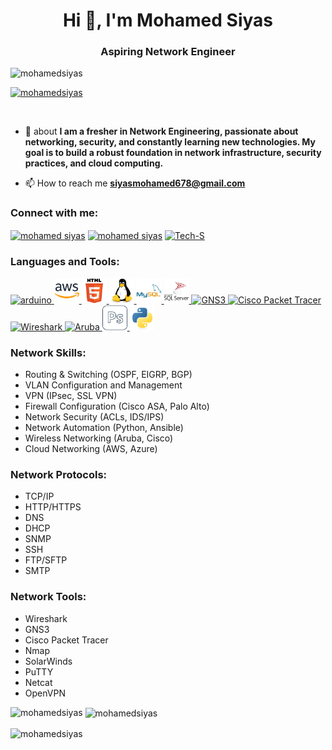<h1 align="center">Hi 👋, I'm Mohamed Siyas</h1>
<h3 align="center">Aspiring Network Engineer</h3>

<p align="left"> <img src="https://komarev.com/ghpvc/?username=mohamedsiyas&label=Profile%20views&color=0e75b6&style=flat" alt="mohamedsiyas" /> </p>

<p align="left"> <a href="https://github.com/ryo-ma/github-profile-trophy"><img src="https://github-profile-trophy.vercel.app/?username=mohamedsiyas" alt="mohamedsiyas" /></a> </p>

<p align="left"> <a href="https://twitter.com/" target="blank"><img src="https://img.shields.io/twitter/follow/?logo=twitter&style=for-the-badge" alt="" /></a> </p>

- 💬 about **I am a fresher in Network Engineering, passionate about networking, security, and constantly learning new technologies. My goal is to build a robust foundation in network infrastructure, security practices, and cloud computing.**

- 📫 How to reach me **siyasmohamed678@gmail.com**

<h3 align="left">Connect with me:</h3>
<p align="left">
<a href="https://www.linkedin.com/in/mohamed-siyas-8670b6266" target="blank"><img align="center" src="https://raw.githubusercontent.com/rahuldkjain/github-profile-readme-generator/master/src/images/icons/Social/linked-in-alt.svg" alt="mohamed siyas" height="30" width="40" /></a>
<a href="https://www.facebook.com/siyasrock.siyas?mibextid=zbwkwl" target="blank"><img align="center" src="https://raw.githubusercontent.com/rahuldkjain/github-profile-readme-generator/master/src/images/icons/Social/facebook.svg" alt="mohamed siyas" height="30" width="40" /></a>
<a href="https://www.youtube.com/@tech-s" target="blank"><img align="center" src="https://raw.githubusercontent.com/rahuldkjain/github-profile-readme-generator/master/src/images/icons/Social/youtube.svg" alt="Tech-S" height="30" width="40" /></a>
</p>

<h3 align="left">Languages and Tools:</h3>
<p align="left"> 
<a href="https://www.arduino.cc/" target="_blank" rel="noreferrer"> <img src="https://cdn.worldvectorlogo.com/logos/arduino-1.svg" alt="arduino" width="40" height="40"/> </a> 
<a href="https://aws.amazon.com" target="_blank" rel="noreferrer"> <img src="https://raw.githubusercontent.com/devicons/devicon/master/icons/amazonwebservices/amazonwebservices-original-wordmark.svg" alt="aws" width="40" height="40"/> </a> 
<a href="https://www.w3.org/html/" target="_blank" rel="noreferrer"> <img src="https://raw.githubusercontent.com/devicons/devicon/master/icons/html5/html5-original-wordmark.svg" alt="html5" width="40" height="40"/> </a> 
<a href="https://www.linux.org/" target="_blank" rel="noreferrer"> <img src="https://raw.githubusercontent.com/devicons/devicon/master/icons/linux/linux-original.svg" alt="linux" width="40" height="40"/> </a> 
<a href="https://www.mysql.com/" target="_blank" rel="noreferrer"> <img src="https://raw.githubusercontent.com/devicons/devicon/master/icons/mysql/mysql-original-wordmark.svg" alt="mysql" width="40" height="40"/> </a> 
<a href="https://www.microsoft.com/en-us/sql-server" target="_blank" rel="noreferrer"> <img src="https://raw.githubusercontent.com/devicons/devicon/master/icons/microsoftsqlserver/microsoftsqlserver-original-wordmark.svg" alt="mssql" width="40" height="40"/> </a> 
<a href="https://www.gns3.com/" target="_blank" rel="noreferrer"> <img src="https://www.gns3.com/themes/gns3/images/logo/GNS3-cropped.png" alt="GNS3" width="40" height="40"/> </a> 
<a href="https://www.netacad.com/courses/packet-tracer" target="_blank" rel="noreferrer"> <img src="https://upload.wikimedia.org/wikipedia/commons/thumb/d/d4/Cisco_logo_blue_2016.svg/1280px-Cisco_logo_blue_2016.svg.png" alt="Cisco Packet Tracer" width="40" height="40"/> </a> 
<a href="https://www.wireshark.org/" target="_blank" rel="noreferrer"> <img src="https://upload.wikimedia.org/wikipedia/commons/thumb/e/e2/Wireshark_Logo.svg/1024px-Wireshark_Logo.svg.png" alt="Wireshark" width="40" height="40"/> </a> 
<a href="https://www.arubanetworks.com/" target="_blank" rel="noreferrer"> <img src="https://upload.wikimedia.org/wikipedia/commons/thumb/2/2d/Aruba_Networks_logo.svg/2560px-Aruba_Networks_logo.svg.png" alt="Aruba" width="40" height="40"/> </a> 
<a href="https://www.photoshop.com/en" target="_blank" rel="noreferrer"> <img src="https://raw.githubusercontent.com/devicons/devicon/master/icons/photoshop/photoshop-line.svg" alt="photoshop" width="40" height="40"/> </a> 
<a href="https://www.python.org" target="_blank" rel="noreferrer"> <img src="https://raw.githubusercontent.com/devicons/devicon/master/icons/python/python-original.svg" alt="python" width="40" height="40"/> </a> 
</p>

<h3 align="left">Network Skills:</h3>
<ul>
  <li>Routing & Switching (OSPF, EIGRP, BGP)</li>
  <li>VLAN Configuration and Management</li>
  <li>VPN (IPsec, SSL VPN)</li>
  <li>Firewall Configuration (Cisco ASA, Palo Alto)</li>
  <li>Network Security (ACLs, IDS/IPS)</li>
  <li>Network Automation (Python, Ansible)</li>
  <li>Wireless Networking (Aruba, Cisco)</li>
  <li>Cloud Networking (AWS, Azure)</li>
</ul>

<h3 align="left">Network Protocols:</h3>
<ul>
  <li>TCP/IP</li>
  <li>HTTP/HTTPS</li>
  <li>DNS</li>
  <li>DHCP</li>
  <li>SNMP</li>
  <li>SSH</li>
  <li>FTP/SFTP</li>
  <li>SMTP</li>
</ul>

<h3 align="left">Network Tools:</h3>
<ul>
  <li>Wireshark</li>
  <li>GNS3</li>
  <li>Cisco Packet Tracer</li>
  <li>Nmap</li>
  <li>SolarWinds</li>
  <li>PuTTY</li>
  <li>Netcat</li>
  <li>OpenVPN</li>
</ul>

<p><img align="left" src="https://github-readme-stats.vercel.app/api/top-langs?username=mohamedsiyas&show_icons=true&locale=en&layout=compact" alt="mohamedsiyas" /></p>

<p>&nbsp;<img align="center" src="https://github-readme-stats.vercel.app/api?username=mohamedsiyas&show_icons=true&locale=en" alt="mohamedsiyas" /></p>

<p><img align="center" src="https://github-readme-streak-stats.herokuapp.com/?user=mohamedsiyas&" alt="mohamedsiyas" /></p>

